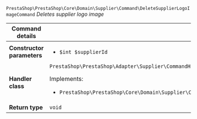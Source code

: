 `PrestaShop\PrestaShop\Core\Domain\Supplier\Command\DeleteSupplierLogoImageCommand`
_Deletes supplier logo image_

| Command details            |    |
| -------------------------- | -- |
| **Constructor parameters** | <ul> <li>`$int $supplierId`</li> </ul> |
| **Handler class**          | `PrestaShop\PrestaShop\Adapter\Supplier\CommandHandler\DeleteSupplierLogoImageHandler`  <p> Implements: </p> <ul>  <li>`PrestaShop\PrestaShop\Core\Domain\Supplier\CommandHandler\DeleteSupplierLogoImageHandlerInterface`</li>  |
| **Return type** |  `void`  |
